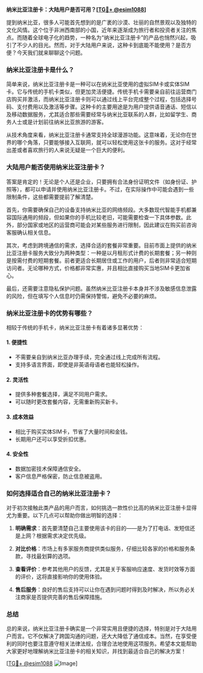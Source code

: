 **纳米比亚注册卡：大陆用户是否可用？[[TG💪+ @esim1088](https://t.me/s/esim1088)]**

提到纳米比亚，很多人可能首先想到的是广袤的沙漠、壮丽的自然景观以及独特的文化风情。这个位于非洲西南部的小国，近年来逐渐成为旅行者和投资者关注的焦点。而随着全球电子化的趋势，一种名为“纳米比亚注册卡”的产品也悄然兴起，吸引了不少人的目光。然而，对于大陆用户来说，这种卡到底能不能使用？是否方便？今天我们就来聊聊这个问题。

### 纳米比亚注册卡是什么？

简单来说，纳米比亚注册卡是一种可以在纳米比亚使用的虚拟SIM卡或实体SIM卡。它与传统的手机卡类似，但更加灵活便捷。传统手机卡需要亲自前往运营商门店购买并激活，而纳米比亚注册卡则可以通过线上平台完成整个过程，包括选择号码、支付费用以及激活等步骤。这种卡的主要用途是为用户提供语音通话、短信以及移动数据服务，尤其适合那些需要经常与纳米比亚联系的人群，比如留学生、商务人士或是计划前往纳米比亚旅游的游客。

从技术角度来看，纳米比亚注册卡通常支持全球漫游功能。这意味着，无论你在世界的哪个角落，只要能够接入互联网，就可以轻松使用这张卡的服务。这对于经常出差或者喜欢旅行的人来说无疑是一个巨大的便利。

### 大陆用户能否使用纳米比亚注册卡？

答案是肯定的！无论是个人还是企业，只要拥有合法身份证明文件（如身份证、护照等），都可以申请并使用纳米比亚注册卡。不过，在实际操作中可能会遇到一些限制条件，这些都需要提前了解清楚。

首先，你需要确保自己的设备支持纳米比亚的网络频段。大多数现代智能手机都兼容国际通用的频段，但如果你的手机比较老旧，可能需要检查一下具体参数。此外，部分国家或地区的运营商可能会对某些服务进行限制，因此建议在购买前咨询客服确认相关信息。

其次，考虑到跨境通信的需求，选择合适的套餐非常重要。目前市面上提供的纳米比亚注册卡服务大致分为两种类型：一种是以月租形式计费的长期套餐；另一种则是按需付费的短期套餐。前者更适合长期居住或工作的用户，后者则非常适合短期访问者。无论哪种方式，价格都非常实惠，并且相比直接购买当地SIM卡更加省心。

最后，还需要注意隐私保护问题。虽然纳米比亚注册卡本身并不涉及敏感信息泄露的风险，但在填写个人信息时仍需保持警惕，避免不必要的麻烦。

### 纳米比亚注册卡的优势有哪些？

相较于传统的手机卡，纳米比亚注册卡有着诸多显著优势：

#### 1. **便捷性**
   - 不需要亲自到纳米比亚办理手续，完全通过线上完成所有流程。
   - 支持多语言界面，即使是非英语母语者也能轻松操作。

#### 2. **灵活性**
   - 提供多种套餐选择，满足不同用户需求。
   - 可以随时更改套餐内容，无需重新购买新卡。

#### 3. **成本效益**
   - 相比于购买实体SIM卡，节省了大量时间和金钱。
   - 长期用户还可以享受折扣优惠。

#### 4. **安全性**
   - 数据加密技术保障通信安全。
   - 客户信息严格保密，防止信息被盗用。

### 如何选择适合自己的纳米比亚注册卡？

对于初次接触此类产品的用户而言，如何挑选一款性价比高的纳米比亚注册卡显得尤为重要。以下几点可以帮助你做出明智的选择：

1. **明确需求**：首先要清楚自己主要使用该卡的目的——是为了打电话、发短信还是上网？根据需求决定优先级。
   
2. **对比价格**：市场上有多家服务商提供类似服务，仔细比较各家的价格和服务条款，寻找最划算的选项。
   
3. **查看评价**：参考其他用户的反馈，尤其是关于客服响应速度、发货时效等方面的评价，这将直接影响你的使用体验。
   
4. **售后服务**：良好的售后支持可以让你在遇到问题时得到及时解决，所以务必关注商家是否提供完善的售后保障措施。

### 总结

总的来说，纳米比亚注册卡确实是一个非常实用且便捷的选择，特别是对于大陆用户而言。它不仅解决了跨国沟通的问题，还大大降低了通信成本。当然，在享受便利的同时也要注意遵守相关法律法规，合理合法地使用这项服务。希望本文能帮助大家更好地理解纳米比亚注册卡的相关知识，并找到最适合自己的解决方案！

[[TG💪+ @esim1088](https://t.me/s/esim1088) ![Image](https://i.postimg.cc/4NQfJmqS/Snipaste-2025-05-13-00-14-12.png)]